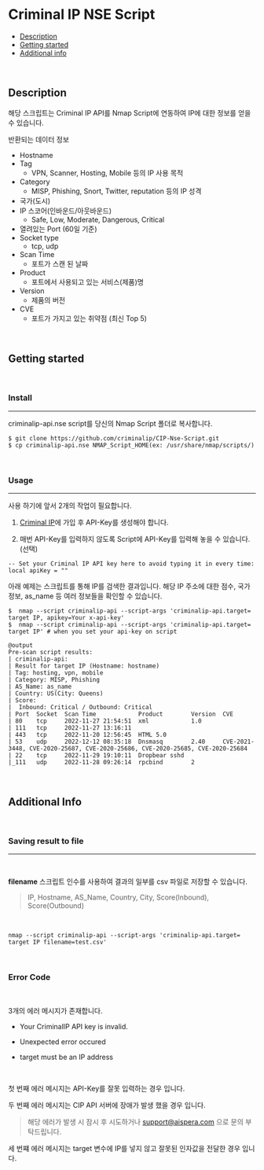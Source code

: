 # Criminal IP NSE Script

- [Description](#description)
- [Getting started](#getting-started)
- [Additional info](#additional-info)

<br/>

## Description
해당 스크립트는 Criminal IP API를 Nmap Script에 연동하여 IP에 대한 정보를 얻을 수 있습니다. 

반환되는 데이터 정보

- Hostname 
- Tag 
    - VPN, Scanner, Hosting, Mobile 등의 IP 사용 목적
- Category 
    - MISP, Phishing, Snort, Twitter, reputation 등의 IP 성격
- 국가(도시) 
- IP 스코어(인바운드/아웃바운드)
    - Safe, Low, Moderate, Dangerous, Critical
- 열려있는 Port (60일 기준)
- Socket type
    - tcp, udp
- Scan Time 
    - 포트가 스캔 된 날짜
- Product 
    - 포트에서 사용되고 있는 서비스(제품)명
- Version 
    - 제품의 버전
- CVE 
    - 포트가 가지고 있는 취약점 (최신 Top 5)

<br/>

## Getting started 
<br/>

### Install
- - -

criminalip-api.nse script를 당신의 Nmap Script 폴더로 복사합니다.

```
$ git clone https://github.com/criminalip/CIP-Nse-Script.git
$ cp criminalip-api.nse NMAP_Script_HOME(ex: /usr/share/nmap/scripts/)
```
<br/>

### Usage
- - -

사용 하기에 앞서 2개의 작업이 필요합니다.

1. [Criminal IP](https://www.criminalip.io/ko)에 가입 후 API-Key를 생성해야 합니다. 

2. 매번 API-Key를 입력하지 않도록 Script에 API-Key를 입력해 놓을 수 있습니다.(선택)

```
-- Set your Criminal IP API key here to avoid typing it in every time:
local apiKey = ""
```

아래 예제는 스크립트를 통해 IP를 검색한 결과입니다. 해당 IP 주소에 대한 점수, 국가 정보, as_name 등 여러 정보들을 확인할 수 있습니다. 
```
$  nmap --script criminalip-api --script-args 'criminalip-api.target= target IP, apikey=Your x-api-key'
$  nmap --script criminalip-api --script-args 'criminalip-api.target= target IP' # when you set your api-key on script

@output
Pre-scan script results:
| criminalip-api: 
| Result for target IP (Hostname: hostname)
| Tag: hosting, vpn, mobile
| Category: MISP, Phishing
| AS_Name: as_name
| Country: US(City: Queens) 
| Score:
|  Inbound: Critical / Outbound: Critical
| Port  Socket  Scan Time            Product        Version  CVE
| 80    tcp     2022-11-27 21:54:51  xml            1.0      
| 111   tcp     2022-11-27 13:16:11                          
| 443   tcp     2022-11-20 12:56:45  HTML 5.0                
| 53    udp     2022-12-12 08:35:18  Dnsmasq        2.40     CVE-2021-3448, CVE-2020-25687, CVE-2020-25686, CVE-2020-25685, CVE-2020-25684
| 22    tcp     2022-11-29 19:10:11  Dropbear sshd           
|_111   udp     2022-11-28 09:26:14  rpcbind        2   
```
<br/>

## Additional Info
<br/>

### Saving result to file
- - -
<br/>

**filename** 스크립트 인수를 사용하여 결과의 일부를 csv 파일로 저장할 수 있습니다.  
> IP, Hostname, AS_Name, Country, City, Score(Inbound), Score(Outbound)

<br/>

```
nmap --script criminalip-api --script-args 'criminalip-api.target= target IP filename=test.csv'
```
<br/>

### Error Code

<br/>

3개의 에러 메시지가 존재합니다. 

- Your CriminalIP API key is invalid.

- Unexpected error occured 

- target must be an IP address

</br>


첫 번째 에러 메시지는 API-Key를 잘못 입력하는 경우 입니다. 

두 번째 에러 메시지는 CIP API 서버에 장애가 발생 했을 경우 입니다.
> 해당 에러가 발생 시 잠시 후 시도하거나 support@aispera.com 으로 문의 부탁드립니다. 

세 번쨰 에러 메시지는 target 변수에 IP를 넣지 않고 잘못된 인자값을 전달한 경우 입니다.